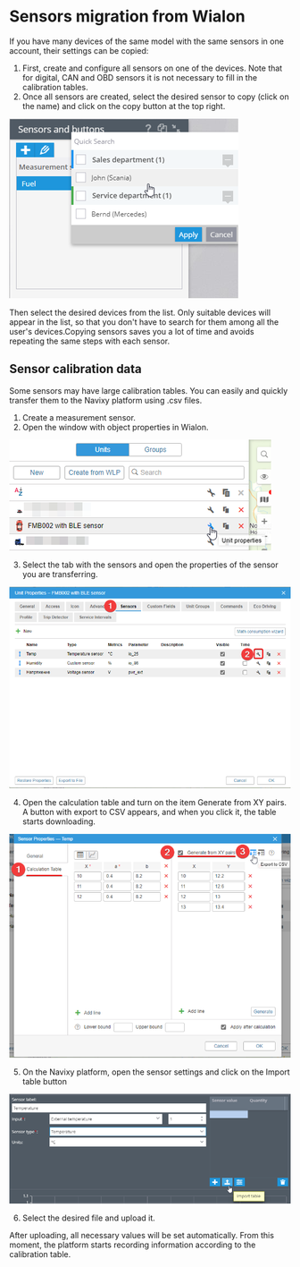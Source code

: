 # Sensors migration from Wialon

If you have many devices of the same model with the same sensors in one account, their settings can be copied:

1. First, create and configure all sensors on one of the devices. Note that for digital, CAN and OBD sensors it is not necessary to fill in the calibration tables.
2. Once all sensors are created, select the desired sensor to copy (click on the name) and click on the copy button at the top right.

![On-Premise - Sensors migration from Wialon](attachments/image-20230810-125324.png)

Then select the desired devices from the list. Only suitable devices will appear in the list, so that you don't have to search for them among all the user's devices.Copying sensors saves you a lot of time and avoids repeating the same steps with each sensor.

## Sensor calibration data

Some sensors may have large calibration tables. You can easily and quickly transfer them to the Navixy platform using .csv files.

1. Create a measurement sensor.
2. Open the window with object properties in Wialon.

![On-Premise - Sensors migration from Wialon](attachments/image-20230810-125336.png)

3. Select the tab with the sensors and open the properties of the sensor you are transferring.

![On-Premise - Sensors migration from Wialon](attachments/image-20230810-125351.png)

4. Open the calculation table and turn on the item Generate from XY pairs. A button with export to CSV appears, and when you click it, the table starts downloading.

![On-Premise - Sensors migration from Wialon](attachments/image-20230810-125430.png)

5. On the Navixy platform, open the sensor settings and click on the Import table button

![On-Premise - Sensors migration from Wialon](attachments/image-20230810-125444.png)

6. Select the desired file and upload it.

After uploading, all necessary values will be set automatically. From this moment, the platform starts recording information according to the calibration table.